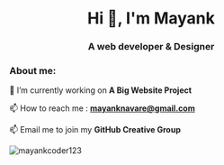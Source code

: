 <h1 align="center">Hi 👋, I'm Mayank</h1>
<h3 align="center">A web developer & Designer </h3>

<h3 align="left">About me:</h3>

🔭 I’m currently working on **A Big Website Project**
  
📫 How to reach me : **mayanknavare@gmail.com**

📫 Email me to join my **GitHub Creative Group**

<img src="https://github-readme-stats.vercel.app/api?username=mayankcoder123&show_icons=true&locale=en" alt="mayankcoder123" />
